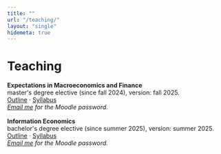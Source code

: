 ```yaml
---
title: ""
url: "/teaching/"
layout: "single"
hidemeta: true
---
```


# Teaching

<div style="margin:0 0 1rem 0;">
<strong>Expectations in Macroeconomics and Finance</strong><br>
master's degree elective (since fall 2024), version: fall 2025.<br>
<a href="https://drive.google.com/file/d/1yxH4L-WdNotxHENMT-Aq2R-aTox5JxrO/view?usp=sharing">Outline</a> · <a href="https://drive.google.com/file/d/1oE9d6BoqWxozgLcpH9YH_dv2icHFtgUq/view?usp=sharing">Syllabus</a><br>
<em><a href="mailto:muhammedbulutay@awi.uni-heidelberg.de">Email me</a> for the Moodle password.</em>
</div>

<div style="margin:0 0 1rem 0;">
<strong>Information Economics</strong><br>
bachelor's degree elective (since summer 2025), version: summer 2025.<br>
<a href="https://drive.google.com/file/d/19QpE0Orxh-kzDDh39Fizbt9jKQpHE5zq/view?usp=sharing">Outline</a> · <a href="https://drive.google.com/file/d/1OOfkYc7-2Dx6FC4012MdLlM733CC_Py8/view?usp=sharing">Syllabus</a><br>
<em><a href="mailto:muhammedbulutay@awi.uni-heidelberg.de">Email me</a> for the Moodle password.</em>
</div>
